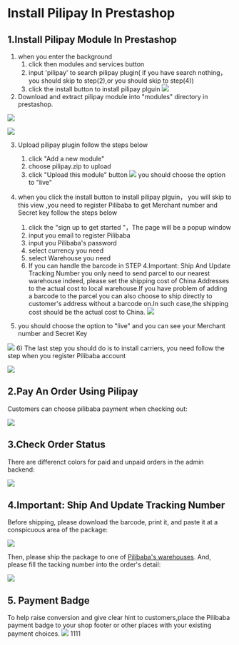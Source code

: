 # Install Pilipay In Prestashop
## 1.Install Pilipay Module In Prestashop

1) when you enter the background
   1. click then modules and services button 
   2. input 'pilipay' to search pilipay plugin( if you have search nothing， you should skip to step(2),or you should skip to step(4))
   3. click the install button to install pilipay plguin
![](http://api.pilibaba.com/doc/img/20151130/step1.png)
2) Download and extract pilipay module into "modules" directory in prestashop.

[![](http://api.pilibaba.com/doc/media/logos/prestashop.png)](http://addons.prestashop.com/en/22443-1-click-sell-all-in-one-solution-to-china-pilibaba.html)

![](http://api.pilibaba.com/doc/img/20151130/step2.png)

3) Upload pilipay plugin follow the steps below
   1. click "Add a new module"
   2. choose pilipay.zip to upload
   3. click "Upload this module" button
![](http://api.pilibaba.com/doc/img/20151130/step3.png)   you should choose the option to "live"

4) when you click the install button to install pilipay plguin， you will skip to this view ,you need to register Pilibaba to get Merchant number and Secret key follow the steps below
   1. click the "sign  up to get started "，The page will be a popup window
   2. input you email to register Pilibaba
   3. input you Pilibaba's password
   4. select currency you need 
   5. select Warehouse you need
   6. If you can handle the barcode in STEP 4.Important: Ship And Update Tracking Number you only need to send parcel to our nearest warehouse indeed, please set the shipping cost of China Addresses to the actual cost to local warehouse.If you have problem of adding a barcode to the parcel you can also choose to ship directly to customer's address without a barcode on.In such case,the shipping cost should be the actual cost to China.
![](http://api.pilibaba.com/doc/img/20151130/step4.png)   

5) you should choose the option to "live" and you can see your Merchant number and Secret Key

![](http://api.pilibaba.com/doc/img/20151130/step5.png) 
6) The last step you should do is to install carriers, you need follow the step when you register  Pilibaba account

![](http://api.pilibaba.com/doc/img/20151130/step6.png) 

## 2.Pay An Order Using Pilipay

Customers can choose pilibaba payment when checking out:

![](http://api.pilibaba.com/doc/img/20151130/1448893319505875.png)

## 3.Check Order Status
There are differenct colors for paid and unpaid orders in the admin backend:

![](http://api.pilibaba.com/doc/img/20151130/1448893332677203.png)

## 4.Important: Ship And Update Tracking Number
Before shipping, please download the barcode, print it, and paste it at a conspicuous area of the package:

![](http://api.pilibaba.com/doc/media/14497194956319/14501658785855.jpg)

Then, please ship the package to one of [Pilibaba's warehouses](http://en.pilibaba.com/addressList). And, please fill the tacking number into the order's detail:

![](http://api.pilibaba.com/doc/img/20151130/1448893341521603.png)

## 5. Payment Badge 
To help raise conversion and give clear hint to customers,place the Pilibaba payment badge to your shop footer or other places with your existing payment choices.
![](http://api.pilibaba.com/doc/img/20151130/badge.png)
1111